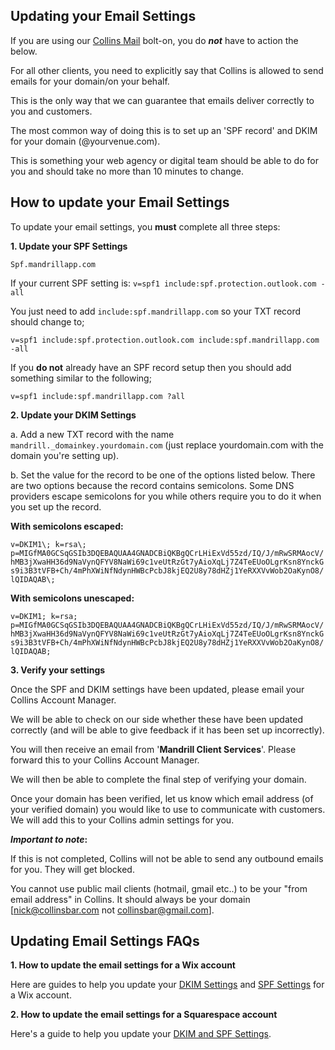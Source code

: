 ## Updating your Email Settings

If you are using our [Collins Mail](https://collins.uservoice.com/knowledgebase/articles/563052-extra-feature-collins-mail-how-to-video) bolt-on, you do **_not_** have to action the below.

For all other clients, you need to explicitly say that Collins is allowed to send emails for your domain/on your behalf. 

This is the only way that we can guarantee that emails deliver correctly to you and customers.

The most common way of doing this is to set up an 'SPF record' and DKIM for your domain (@yourvenue.com).

This is something your web agency or digital team should be able to do for you and should take no more than 10 minutes to change.

## How to update your Email Settings

To update your email settings, you **must** complete all three steps:

**1. Update your SPF Settings**

`Spf.mandrillapp.com`

If your current SPF setting is:
`v=spf1 include:spf.protection.outlook.com -all`

You just need to add `include:spf.mandrillapp.com` so your TXT record should change to;

`v=spf1 include:spf.protection.outlook.com include:spf.mandrillapp.com -all`

If you **do not** already have an SPF record setup then you should add something similar to the following;

`v=spf1 include:spf.mandrillapp.com ?all`

**2. Update your DKIM Settings**

a. Add a new TXT record with the name `mandrill._domainkey.yourdomain.com` (just replace yourdomain.com with the domain you're setting up).

b. Set the value for the record to be one of the options listed below. There are two options because the record contains semicolons. Some DNS providers escape semicolons for you while others require you to do it when you set up the record.

**With semicolons escaped:**

`v=DKIM1\; k=rsa\; p=MIGfMA0GCSqGSIb3DQEBAQUAA4GNADCBiQKBgQCrLHiExVd55zd/IQ/J/mRwSRMAocV/hMB3jXwaHH36d9NaVynQFYV8NaWi69c1veUtRzGt7yAioXqLj7Z4TeEUoOLgrKsn8YnckGs9i3B3tVFB+Ch/4mPhXWiNfNdynHWBcPcbJ8kjEQ2U8y78dHZj1YeRXXVvWob2OaKynO8/lQIDAQAB\;`

**With semicolons unescaped:**

`v=DKIM1; k=rsa; p=MIGfMA0GCSqGSIb3DQEBAQUAA4GNADCBiQKBgQCrLHiExVd55zd/IQ/J/mRwSRMAocV/hMB3jXwaHH36d9NaVynQFYV8NaWi69c1veUtRzGt7yAioXqLj7Z4TeEUoOLgrKsn8YnckGs9i3B3tVFB+Ch/4mPhXWiNfNdynHWBcPcbJ8kjEQ2U8y78dHZj1YeRXXVvWob2OaKynO8/lQIDAQAB;`

**3. Verify your settings**

Once the SPF and DKIM settings have been updated, please email your Collins Account Manager. 

We will be able to check on our side whether these have been updated correctly (and will be able to give feedback if it has been set up incorrectly).

You will then receive an email from '**Mandrill Client Services**'. Please forward this to your Collins Account Manager. 

We will then be able to complete the final step of verifying your domain. 

Once your domain has been verified, let us know which email address (of your verified domain) you would like to use to communicate with customers. We will add this to your Collins admin settings for you. 

**_Important to note_:** 

If this is not completed, Collins will not be able to send any outbound emails for you. They will get blocked.

You cannot use public mail clients (hotmail, gmail etc..) to be your "from email address" in Collins. It should always be your domain [nick@collinsbar.com not collinsbar@gmail.com].

## Updating Email Settings FAQs

**1. How to update the email settings for a Wix account**

Here are guides to help you update your [DKIM Settings](https://support.wix.com/en/article/adding-a-dkim-txt-record) and [SPF Settings](https://support.wix.com/en/article/adding-or-updating-spf-records-in-your-wix-account) for a Wix account. 

**2. How to update the email settings for a Squarespace account**

Here's a guide to help you update your [DKIM and SPF Settings](https://support.squarespace.com/hc/en-us/articles/205812348-Advanced-DNS-settings).

